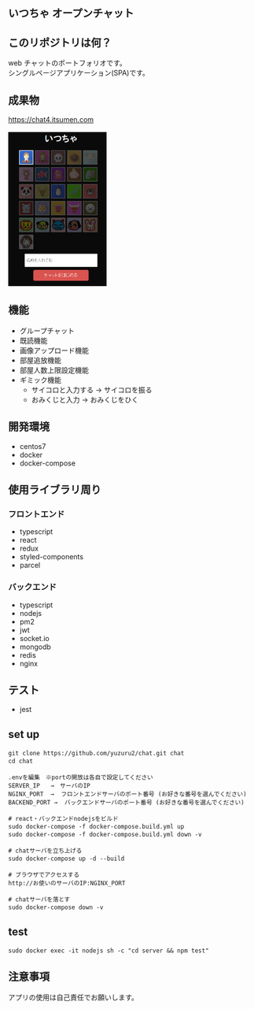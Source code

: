 ## いつちゃ オープンチャット

## このリポジトリは何？

web チャットのポートフォリオです。<br />
シングルページアプリケーション(SPA)です。

## 成果物

<a href="https://chat4.itsumen.com">https://chat4.itsumen.com</a> <br /><br />
<img src="https://github.com/yuzuru2/chat/blob/master/top.png" width="200">

## 機能

- グループチャット
- 既読機能
- 画像アップロード機能
- 部屋追放機能
- 部屋人数上限設定機能
- ギミック機能
  - サイコロと入力する → サイコロを振る
  - おみくじと入力 → おみくじをひく

## 開発環境

- centos7
- docker <br/>
- docker-compose <br/>

## 使用ライブラリ周り

### フロントエンド

- typescript
- react
- redux
- styled-components
- parcel

### バックエンド

- typescript
- nodejs
- pm2
- jwt
- socket.io
- mongodb
- redis
- nginx

## テスト

- jest

## set up

```
git clone https://github.com/yuzuru2/chat.git chat
cd chat

.envを編集　※portの開放は各自で設定してください
SERVER_IP   →　サーバのIP
NGINX_PORT  →  フロントエンドサーバのポート番号 (お好きな番号を選んでください)
BACKEND_PORT →  バックエンドサーバのポート番号 (お好きな番号を選んでください)

# react・バックエンドnodejsをビルド
sudo docker-compose -f docker-compose.build.yml up
sudo docker-compose -f docker-compose.build.yml down -v

# chatサーバを立ち上げる
sudo docker-compose up -d --build

# ブラウザでアクセスする
http://お使いのサーバのIP:NGINX_PORT

# chatサーバを落とす
sudo docker-compose down -v
```

## test

```
sudo docker exec -it nodejs sh -c "cd server && npm test"
```

## 注意事項

アプリの使用は自己責任でお願いします。
